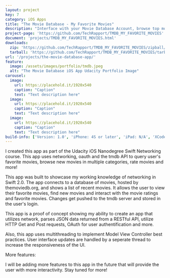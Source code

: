 ```yaml
---
layout: project
key: 7
category: iOS Apps
title: "The Movie Database - My Favorite Movies"
description: "Interface with your Movie Database Account, browse top movies, favorite and rate.  Made for iOS created with Swift 2.0, xCode 7 for iOS 9"
project-page: 'https://github.com/TechRapport/TMDB_MY_FAVORITE_MOVIES'
document: 'projects/TMDB_MY_FAVORITE_MOVIES.html'
downloads: 
  zip: 'https://github.com/TechRapport/TMDB_MY_FAVORITE_MOVIES/zipball/master'
  tarball: 'https://github.com/TechRapport/TMDB_MY_FAVORITE_MOVIES/tarball/master'
url: '/projects/the-movie-database-app/'
feature:
  image: /assets/images/portfolio/tmdb.jpeg
  alt: "The Movie Database iOS App Udacity Portfolio Image"
carousel:
  image:
    url: https://placehold.it/1920x540
    caption: "Caption"
    text: "Text description here"
  image:
    url: https://placehold.it/1920x540
    caption: "Caption"
    text: "Text description here"
  image:
    url: https://placehold.it/1920x540
    caption: "Caption"
    text: "Text description here"
build-info: ['Version: 1.0', 'iPhone: 4S or later', 'iPad: N/A', 'XCode: Version 7.1', 'iOS: 9.0', 'Swift: 2.1']
---
```


I created this app as part of the Udacity iOS Nanodegree Swift Networking course.  This app uses networking, oauth and the tmdb API to query user's favorite movies, browse new movies in multiple categories, rate movies and more!  

This app was built to showcase my working knowledge of networking in Swift 2.0.  The app connects to a database of movies, hosted by themoviedb.org, and shows a list of recent movies.  It allows the user to view their favorite movies, find new movies and interact with the movie ratings and favorite movies.  Changes get pushed to the tmdb server and stored in the user's login.

This app is a proof of concept showing my ability to create an app that utilizes network, parses JSON data returned from a RESTful API, utilize HTTP Get and Post requests, OAuth for user authentification and more.

Also, this app uses multithreading to implement Model View Controller best practices.  User interface updates are handled by a seperate thread to increase the responsiveness of the UI.

More features:

I will be adding more features to this app in the future that will provide the user with more interactivity.  Stay tuned for more!